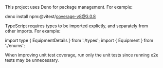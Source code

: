 This project uses Deno for package management. For example:

deno install npm:@vitest/coverage-v8@3.0.8

TypeScript requires types to be imported explictly, and separately from other imports. For example:

import type { EquipmentDetails } from './types';
import { Equipment } from './enums';

When improving unit test coverage, run only the unit tests since running e2e tests may be unnecessary.
